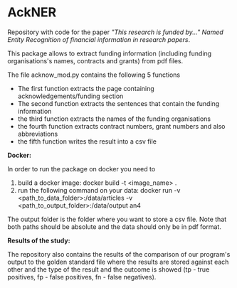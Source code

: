 # AckNER

Repository with code for the paper _"This research is funded by..." Named Entity Recognition of financial information in research papers_.

This package allows to extract funding information (including funding organisations's names, contracts and grants) from pdf files.

The file acknow_mod.py contains the following 5 functions

- The first function extracts the page containing acknowledgements/funding section
- The second function extracts the sentences that contain the funding information
- the third function extracts the names of the funding organisations
- the fourth function extracts contract numbers, grant numbers and also abbreviations
- the fifth function writes the result into a csv file

**Docker:**


In order to run the package on docker you need to

1) build a docker image: docker build -t <image_name> .
2) run the following command on your data: docker run -v <path_to_data_folder>:/data/articles -v <path_to_output_folder>:/data/output an4

The output folder is the folder where you want to store a csv file. Note that both paths should be absolute and the data should only be in pdf format. 

**Results of the study:**

The repository also contains the results of the comparison of our program's output to the golden standard file where the results are stored against each other and the type of the result and the outcome is showed (tp - true positives, fp - false positives, fn - false negatives).

